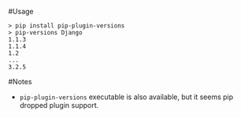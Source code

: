 #Usage

```
> pip install pip-plugin-versions
> pip-versions Django
1.1.3
1.1.4
1.2
...
3.2.5
```

#Notes

- `pip-plugin-versions` executable is also available, but it seems pip dropped plugin support.

